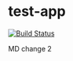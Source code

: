 # test-app

[![Build Status](http://jenkins.local.net:8080/job/test/job/feature%252Fdummy-feature/badge/icon)](http://jenkins.local.net:8080/job/test/job/feature%252Fdummy-feature/badge/icon)

MD change 2
